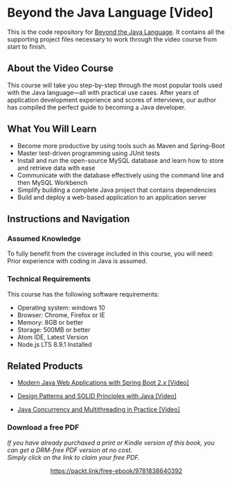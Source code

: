 # Beyond the Java Language [Video]
This is the code repository for [Beyond the Java Language](https://www.packtpub.com/programming/beyond-the-java-language-video). It contains all the supporting project files necessary to work through the video course from start to finish.
## About the Video Course
This course will take you step-by-step through the most popular tools used with the Java language—all with practical use cases. After years of application development experience and scores of interviews, our author has compiled the perfect guide to becoming a Java developer.			

<H2>What You Will Learn</H2>
<DIV class=book-info-will-learn-text>
<UL>
<LI>Become more productive by using tools such as Maven and Spring-Boot
<LI>Master test-driven programming using JUnit tests
<LI>Install and run the open-source MySQL database and learn how to store and retrieve data with ease
<LI>Communicate with the database effectively using the command line and then MySQL Workbench
<LI>Simplify building a complete Java project that contains dependencies
<LI>Build and deploy a web-based application to an application server	</LI></UL></DIV>

## Instructions and Navigation
### Assumed Knowledge
To fully benefit from the coverage included in this course, you will need:<br/>
Prior experience with coding in Java is assumed.

### Technical Requirements
This course has the following software requirements:<br/>
<UL><LI>Operating system: windows 10
<LI>Browser: Chrome, Firefox or IE
<LI>Memory:  8GB or better
<LI>Storage: 500MB or better
<LI>Atom IDE, Latest Version
<LI>Node.js LTS 8.9.1 Installed</LI></UL>

## Related Products
* [Modern Java Web Applications with Spring Boot 2.x [Video]](https://www.packtpub.com/programming/modern-java-web-applications-with-spring-boot-2-x-video)

* [Design Patterns and SOLID Principles with Java [Video]](https://www.packtpub.com/programming/design-patterns-and-solid-principles-with-java-video)

* [Java Concurrency and Multithreading in Practice [Video]](https://www.packtpub.com/application-development/java-concurrency-and-multithreading-practice-video)

### Download a free PDF

 <i>If you have already purchased a print or Kindle version of this book, you can get a DRM-free PDF version at no cost.<br>Simply click on the link to claim your free PDF.</i>
<p align="center"> <a href="https://packt.link/free-ebook/9781838640392">https://packt.link/free-ebook/9781838640392 </a> </p>
